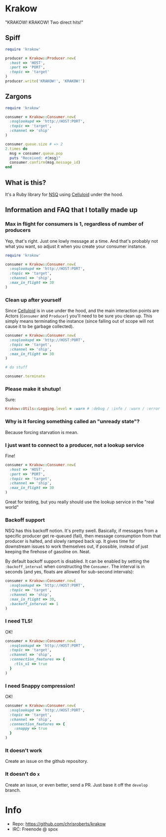 # Krakow

"KRAKOW! KRAKOW! Two direct hits!"

## Spiff

```ruby
require 'krakow'

producer = Krakow::Producer.new(
  :host => 'HOST',
  :port => 'PORT',
  :topic => 'target'
)
producer.write('KRAKOW!', 'KRAKOW!')
```

## Zargons

```ruby
require 'krakow'

consumer = Krakow::Consumer.new(
  :nsqlookupd => 'http://HOST:PORT',
  :topic => 'target',
  :channel => 'ship'
)

consumer.queue.size # => 2
2.times do
  msg = consumer.queue.pop
  puts "Received: #{msg}"
  consumer.confirm(msg.message_id)
end
```

## What is this?

It's a Ruby library for [NSQ][1] using [Celluloid][2] under the hood.

## Information and FAQ that I totally made up

### Max in flight for consumers is 1, regardless of number of producers

Yep, that's right. Just one lowly message at a time. And that's probably not what
you want, so adjust it when you create your consumer instance.

```ruby
require 'krakow'

consumer = Krakow::Consumer.new(
  :nsqlookupd => 'http://HOST:PORT',
  :topic => 'target',
  :channel => 'ship',
  :max_in_flight => 30
)
```

### Clean up after yourself

Since [Celluloid][2] is in use under the hood, and the main interaction points are
Actors (`Consumer` and `Producer`) you'll need to be sure you clean up. This simply
means terminating the instance (since falling out of scope will not cause it to be
garbage collected).

```ruby
consumer = Krakow::Consumer.new(
  :nsqlookupd => 'http://HOST:PORT',
  :topic => 'target',
  :channel => 'ship',
  :max_in_flight => 30
)

# do stuff

consumer.terminate
```

### Please make it shutup!

Sure:

```ruby
Krakow::Utils::Logging.level = :warn # :debug / :info / :warn / :error / :fatal
```

### Why is it forcing something called an "unready state"?

Because forcing starvation is mean.

### I just want to connect to a producer, not a lookup service

Fine!

```ruby
consumer = Krakow::Consumer.new(
  :host => 'HOST',
  :port => 'PORT',
  :topic => 'target',
  :channel => 'ship',
  :max_in_flight => 30
)
```
Great for testing, but you really should use the lookup service in the "real world"

### Backoff support

NSQ has this backoff notion. It's pretty swell. Basically, if messages from a specific
producer get re-queued (fail), then message consumption from that producer is halted,
and slowly ramped back up. It gives time for downstream issues to work themselves out,
if possible, instead of just keeping the firehose of gasoline on. Neat.

By default backoff support is disabled. It can be enabled by setting the `:backoff_interval`
when constructing the `Consumer`. The interval is in seconds (and yes, floats are allowed
for sub-second intervals):

```ruby
consumer = Krakow::Consumer.new(
  :nsqlookupd => 'http://HOST:PORT',
  :topic => 'target',
  :channel => 'ship',
  :max_in_flight => 30,
  :backoff_interval => 1
)
```

### I need TLS!

OK!

```ruby
consumer = Krakow::Consumer.new(
  :nsqlookupd => 'http://HOST:PORT',
  :topic => 'target',
  :channel => 'ship',
  :connection_features => {
    :tls_v1 => true
  }
)
```

### I need Snappy compression!

OK!

```ruby
consumer = Krakow::Consumer.new(
  :nsqlookupd => 'http://HOST:PORT',
  :topic => 'target',
  :channel => 'ship',
  :connection_features => {
    :snappy => true
  }
)
```

### It doesn't work

Create an issue on the github repository.

### It doesn't do `x`

Create an issue, or even better, send a PR. Just base it off the `develop` branch.

# Info
* Repo: https://github.com/chrisroberts/krakow
* IRC: Freenode @ spox

[1]: http://bitly.github.io/nsq/ "NSQ: a realtime distributed messaging platform"
[2]: http://celluloid.io "Celluloid: Actor-based concurrent object framework for Ruby"
